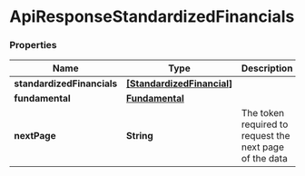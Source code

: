 # ApiResponseStandardizedFinancials

### Properties
Name | Type | Description | Notes
------------ | ------------- | ------------- | -------------
**standardizedFinancials** | [**[StandardizedFinancial]**](StandardizedFinancial.md) |  | [optional] 
**fundamental** | [**Fundamental**](Fundamental.md) |  | [optional] 
**nextPage** | **String** | The token required to request the next page of the data | [optional] 



